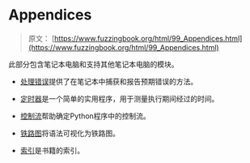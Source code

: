 # Appendices

> 原文： [https://www.fuzzingbook.org/html/99_Appendices.html](https://www.fuzzingbook.org/html/99_Appendices.html)

此部分包含笔记本电脑和支持其他笔记本电脑的模块。

*   [处理错误](ExpectError.html)提供了在笔记本中捕获和报告预期错误的方法。

*   [定时器](Timer.html)是一个简单的实用程序，用于测量执行期间经过的时间。

*   [控制流](ControlFlow.html)帮助确定Python程序中的控制流。

*   [铁路图](RailroadDiagrams.html)将语法可视化为铁路图。

*   [索引](00_Index.html)是书籍的索引。